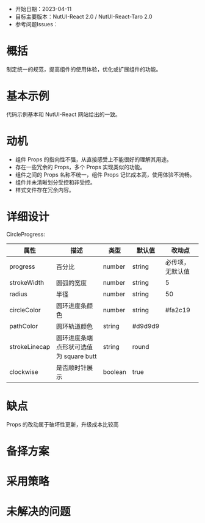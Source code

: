 - 开始日期：2023-04-11
- 目标主要版本：NutUI-React 2.0 / NutUI-React-Taro 2.0
- 参考问题Issues：

# 概括

制定统一的规范，提高组件的使用体验，优化或扩展组件的功能。


# 基本示例

代码示例基本和 NutUI-React 网站给出的一致。


# 动机

- 组件 Props 的指向性不强，从直接感受上不能很好的理解其用途。
- 存在一些冗余的 Props，多个 Props 实现类似的功能。
- 组件之间的 Props 名称不统一，组件 Props 记忆成本高，使用体验不流畅。
- 组件并未清晰划分受控和非受控。
- 样式文件存在冗余内容。


# 详细设计


CircleProgress:

| 属性 | 描述 | 类型 | 默认值 | 改动点 |
| --- | --- | --- | --- | --- |
| progress | 百分比 | number | string | 必传项，无默认值 |  |
| strokeWidth | 圆弧的宽度 | number | string | 5 |  |
| radius | 半径 | number | string | 50 |  |
| circleColor | 圆环进度条颜色 | number | string | #fa2c19 |  |
| pathColor | 圆环轨道颜色 | string | #d9d9d9 |  |
| strokeLinecap | 圆环进度条端点形状可选值为 square butt | string | round |  |
| clockwise | 是否顺时针展示 | boolean | true |  |


# 缺点

Props 的改动属于破坏性更新，升级成本比较高

# 备择方案


# 采用策略


# 未解决的问题

